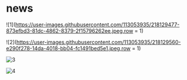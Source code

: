 # news

![1](https://user-images.githubusercontent.com/113053935/218129477-873efbd3-81dc-4862-8379-2f15796262ee.jpeg,row = 1) 

![2](https://user-images.githubusercontent.com/113053935/218129560-e290f278-14da-4018-bb04-fc1491bed5e1.jpeg,row = 1)


![3](https://user-images.githubusercontent.com/113053935/218129631-dbfef0c6-b8ce-4ae0-9d88-f99176e1abcf.jpeg)


![4](https://user-images.githubusercontent.com/113053935/218129673-9ae93e44-ef67-4519-b3fb-632b89f1a8ae.jpeg)

